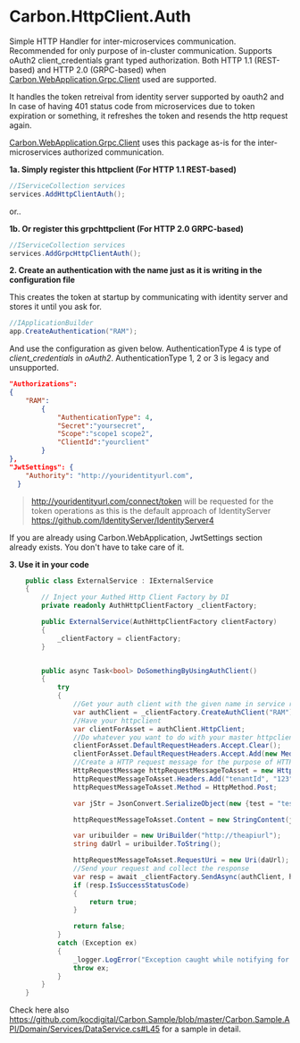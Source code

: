 ﻿# Carbon.HttpClient.Auth

Simple HTTP Handler for inter-microservices communication. Recommended for only purpose of in-cluster communication.
Supports oAuth2 client_credentials grant typed authorization. Both HTTP 1.1 (REST-based) and HTTP 2.0 (GRPC-based)
when [Carbon.WebApplication.Grpc.Client](../Carbon.WebApplication.Grpc.Client/README.Md) used are supported.

It handles the token retreival from identity server supported by oauth2 and 
In case of having 401 status code from microservices due to token expiration or something, it refreshes the token and resends
the http request again.

[Carbon.WebApplication.Grpc.Client](../Carbon.WebApplication.Grpc.Client/README.Md) uses this package as-is for the
inter-microservices authorized communication.

**1a. Simply register this httpclient (For HTTP 1.1 REST-based)**
 ```csharp
//IServiceCollection services
services.AddHttpClientAuth();
```
or..

**1b. Or register this grpchttpclient (For HTTP 2.0 GRPC-based)**
 ```csharp
//IServiceCollection services
services.AddGrpcHttpClientAuth();
```

**2. Create an authentication with the name just as it is writing in the configuration file**

This creates the token at startup by communicating with identity server and stores it until you ask for.
```csharp
//IApplicationBuilder
app.CreateAuthentication("RAM");
```

And use the configuration as given below.
AuthenticationType 4 is type of *client_credentials* in *oAuth2*. AuthenticationType 1, 2 or 3 is legacy and unsupported.

```json
"Authorizations":
{
    "RAM":
        {
            "AuthenticationType": 4,
            "Secret":"yoursecret",
            "Scope":"scope1 scope2",
            "ClientId":"yourclient"
        }
},
"JwtSettings": {
    "Authority": "http://youridentityurl.com",
  }
```

> http://youridentityurl.com/connect/token will be requested for the token operations as this is the default approach of IdentityServer https://github.com/IdentityServer/IdentityServer4

If you are already using Carbon.WebApplication, JwtSettings section already exists. You don't have to take care of it.


**3. Use it in your code**

```csharp
    public class ExternalService : IExternalService
    {
        // Inject your Authed Http Client Factory by DI
        private readonly AuthHttpClientFactory _clientFactory;

        public ExternalService(AuthHttpClientFactory clientFactory)
        {
            _clientFactory = clientFactory;
        }


        public async Task<bool> DoSomethingByUsingAuthClient()
        {
            try
            {
                //Get your auth client with the given name in service registrations
                var authClient = _clientFactory.CreateAuthClient("RAM");
                //Have your httpclient
                var clientForAsset = authClient.HttpClient;
                //Do whatever you want to do with your master httpclient
                clientForAsset.DefaultRequestHeaders.Accept.Clear();
                clientForAsset.DefaultRequestHeaders.Accept.Add(new MediaTypeWithQualityHeaderValue("application/json"));
                //Create a HTTP request message for the purpose of HTTP payload
                HttpRequestMessage httpRequestMessageToAsset = new HttpRequestMessage();
                httpRequestMessageToAsset.Headers.Add("tenantId", "123");
                httpRequestMessageToAsset.Method = HttpMethod.Post;

                var jStr = JsonConvert.SerializeObject(new {test = "test"});

                httpRequestMessageToAsset.Content = new StringContent(jStr, Encoding.UTF8, "application/json");

                var uribuilder = new UriBuilder("http://theapiurl");
                string daUrl = uribuilder.ToString();

                httpRequestMessageToAsset.RequestUri = new Uri(daUrl);
                //Send your request and collect the response
                var resp = await _clientFactory.SendAsync(authClient, httpRequestMessageToAsset);
                if (resp.IsSuccessStatusCode)
                {
                    return true;
                }

                return false;
            }
            catch (Exception ex)
            {
                _logger.LogError("Exception caught while notifying for subscription: {0} \n Stack trace: {1}", ex.Message, ex.StackTrace);
                throw ex;
            }
        }
    }
```

Check here also https://github.com/kocdigital/Carbon.Sample/blob/master/Carbon.Sample.API/Domain/Services/DataService.cs#L45 for
a sample in detail.
